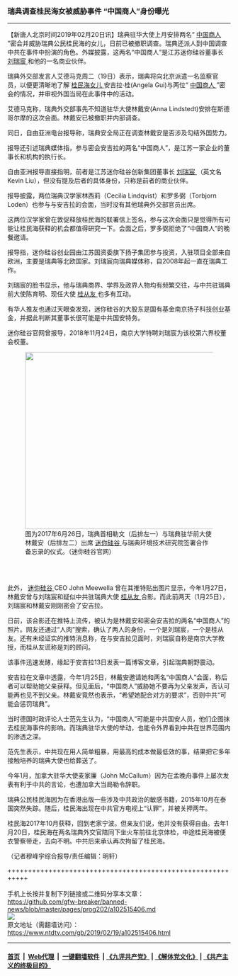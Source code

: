 ### 瑞典调查桂民海女被威胁事件 “中国商人”身份曝光
------------------------

<div class="post_content">
 <p>
  【新唐人北京时间2019年02月20日讯】瑞典驻华大使上月安排两名“
  <a href="https://www.ntdtv.com/gb/中国商人.htm">
   中国商人
  </a>
  ”密会并威胁瑞典公民桂民海的女儿，日前已被撤职调查。瑞典还派人到中国调查中共在事件中扮演的角色。外媒披露，这两名“中国商人”是江苏迷你硅谷董事长
  <a href="https://www.ntdtv.com/gb/刘瑞宸.htm">
   刘瑞宸
  </a>
  和他的一名商业伙伴。
 </p>
 <p>
  瑞典外交部发言人艾德马克周二（19日）表示，瑞典将向北京派遣一名监察官员，以便更清晰地了解
  <a href="https://www.ntdtv.com/gb/桂民海女儿.htm">
   桂民海女儿
  </a>
  安吉拉·桂(Angela Gui)与两位“
  <a href="https://www.ntdtv.com/gb/中国商人.htm">
   中国商人
  </a>
  ”密会的情况，并审视外国当局在此事件中的活动。
 </p>
 <p>
  艾德马克称，瑞典外交部事先不知道驻华大使林戴安(Anna Lindstedt)安排在斯德哥尔摩的这次会面。林戴安已被撤职并内部调查。
 </p>
 <p>
  同日，自由亚洲电台报导称，瑞典安全局正在调查林戴安是否涉及勾结外国势力。
 </p>
 <p>
  报导还引述瑞典媒体指，参与密会安吉拉的两名“中国商人”，是江苏一家企业的董事长和机构的执行长。
 </p>
 <p>
  自由亚洲报导直接指明，前者是江苏迷你硅谷创新集团董事长
  <a href="https://www.ntdtv.com/gb/刘瑞宸.htm">
   刘瑞宸
  </a>
  （英文名 Kevin Liu），但没有提及后者的具体身份，只称是前者的商业伙伴。
 </p>
 <p>
  报导披露，两位瑞典汉学家林西莉（Cecilia Lindqvist）和罗多弼（Torbjorn Loden）也参与与安吉拉的会面，当时没有其他瑞典外交部官员出席。
 </p>
 <p>
  这两位汉学家曾在敦促释放桂民海的联署信上签名，参与这次会面只是觉得所有可能让桂民海获释的机会都值得研究一下。会面之后，罗多弼拒绝了“中国商人”的晚餐邀请。
 </p>
 <p>
  报导指，迷你硅谷创业园由江苏国资委旗下扬子集团参与投资，入驻项目全部来自欧洲，主要是瑞典等北欧国家。刘瑞宸向瑞典媒体称，自2008年起一直在瑞典工作。
 </p>
 <p>
  刘瑞宸的脸书显示，他与瑞典商界、学界及政界人物均有频繁交往，与中共驻瑞典前大使陈育明、现任大使
  <a href="https://www.ntdtv.com/gb/桂从友.htm">
   桂从友
  </a>
  也多有互动。
 </p>
 <p>
  有华人推友也通过天眼查发现，迷你硅谷的大股东是国有基金南京扬子科技创业基金，并据此判断其董事长很可能是中共国安特务。
 </p>
 <p>
  迷你硅谷官网曾报导，2018年11月24日，南京大学特聘刘瑞宸为该校第六界校董会校董。
 </p>
 <figure class="wp-caption aligncenter" id="attachment_102515411" style="max-width: 600px">
  <img alt="" class="size-medium wp-image-102515411" height="400" src="https://www.ntdtv.com/assets/uploads/2019/02/sweden-ambassador2-600x400.jpg" width="600">
   <br/><figcaption class="wp-caption-text">
    图为2017年6月26日，瑞典首相勒文（后排左一）与瑞典驻华前大使林戴安（后排左二）出席
    <a href="https://www.ntdtv.com/gb/迷你硅谷.htm">
     迷你硅谷
    </a>
    与瑞典环境技术研究院签署合作备忘录的仪式。（迷你硅谷官网）
   </figcaption><br/>
  </img>
 </figure><br/>
 <p>
  此外，
  <a href="https://www.ntdtv.com/gb/迷你硅谷.htm">
   迷你硅谷
  </a>
  CEO John Meewella 曾在其推特贴出图片显示，今年1月27日，林戴安曾与刘瑞宸和疑似中共驻瑞典大使
  <a href="https://www.ntdtv.com/gb/桂从友.htm">
   桂从友
  </a>
  合影。而此前两天（1月25日），刘瑞宸和林戴安刚刚密会了安吉拉。
 </p>
 <p>
  日前，该合影还在推特上流传，被认为是林戴安和密会安吉拉的两名“中国商人”的照片。网友还通过“人肉”搜索，确认了两人的身份，一个是刘瑞宸，一个是桂从友。还有未经证实的推特消息称，在与安吉拉见面时，刘瑞宸自称是南京大学教授，而桂从友谎称是刘的顾问。
 </p>
 <p>
  该事件迅速发酵，缘起于安吉拉13日发表一篇博客文章，引起瑞典朝野震动。
 </p>
 <p>
  安吉拉在文章中透露，今年1月25日，林戴安邀请她和两名“中国商人”会面，称后者可以帮助她父亲获释。但见面后，“中国商人”威胁她不要再为父亲发声，否认可能再也见不到父亲。林戴安竟然也表示，“希望她配合对方的要求”，否则中共“可能会惩罚瑞典”。
 </p>
 <p>
  当时德国时政评论人士范先生认为，“中国商人”可能是中共国安人员，他们企图抹去桂民海事件的影响。而瑞典驻华大使的举动，也能令外界看到中共在世界范围内的渗透之深。
 </p>
 <p>
  范先生表示，中共现在用人简单粗暴，用最高的成本做最低效的事，结果把它多年接触培养的瑞典大使也给葬送了。
 </p>
 <p>
  今年1月，加拿大驻华大使麦家廉（John McCallum）因为在孟晚舟事件上屡次发表有利于中共的言论，也遭加拿大当局勒令辞职。
 </p>
 <p>
  瑞典公民桂民海因为在香港出版一些涉及中共政治的敏感书籍，2015年10月在泰国突然失踪。随后，桂民海出现在中共官方电视上“认罪”，并被关押两年。
 </p>
 <p>
  桂民海2017年10月获释，回到老家宁波。但亲友们说，他并没有获得自由。去年1月20日，桂民海在两名瑞典外交官陪同下坐火车前往北京体检，中途桂民海被便衣警察带走，去向不明。中共后来承认再次拘留了桂民海。
 </p>
 <p>
  （记者穆峰宇综合报导/责任编辑：明轩）
 </p>
 <div class="single_ad">
 </div>
</div>

+++++++++++++++++++++++++++++++++++++++++++++++++++++++++++<br/><br/>
手机上长按并复制下列链接或二维码分享本文章：<br/>
https://github.com/gfw-breaker/banned-news/blob/master/pages/prog202/a102515406.md <br/>
<a href='https://github.com/gfw-breaker/banned-news/blob/master/pages/prog202/a102515406.md'><img src='https://github.com/gfw-breaker/banned-news/blob/master/pages/prog202/a102515406.md.png'/></a> <br/>
原文地址（需翻墙访问）：https://www.ntdtv.com/gb/2019/02/19/a102515406.html


------------------------
#### [首页](https://github.com/gfw-breaker/banned-news/blob/master/README.md) &nbsp;|&nbsp; [Web代理](https://github.com/labour-camp/helloworld) &nbsp;|&nbsp; [一键翻墙软件](https://github.com/gfw-breaker/nogfw/blob/master/README.md) &nbsp;| [《九评共产党》](https://github.com/gfw-breaker/9ping.md/blob/master/README.md#九评之一评共产党是什么) | [《解体党文化》](https://github.com/gfw-breaker/jtdwh.md/blob/master/README.md) | [《共产主义的终极目的》](https://github.com/gfw-breaker/gczydzjmd.md/blob/master/README.md)

